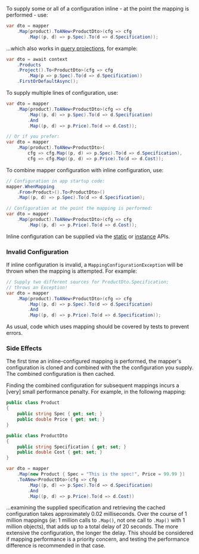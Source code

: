 To supply some or all of a configuration inline - at the point the mapping is performed - use:

```C#
var dto = mapper
    .Map(product).ToANew<ProductDto>(cfg => cfg
        .Map((p, d) => p.Spec).To(d => d.Specification));
```

...which also works in [query projections](Query-Projection), for example:

```C#
var dto = await context
    .Products
    .Project().To<ProductDto>(cfg => cfg
        .Map(p => p.Spec).To(d => d.Specification))
    .FirstOrDefaultAsync();
```

To supply multiple lines of configuration, use:

```C#
var dto = mapper
    .Map(product).ToANew<ProductDto>(cfg => cfg
        .Map((p, d) => p.Spec).To(d => d.Specification)
        .And
        .Map((p, d) => p.Price).To(d => d.Cost));

// Or if you prefer:
var dto = mapper
    .Map(product).ToANew<ProductDto>(
        cfg => cfg.Map((p, d) => p.Spec).To(d => d.Specification),
        cfg => cfg.Map((p, d) => p.Price).To(d => d.Cost));
```

To combine mapper configuration with inline configuration, use:

```C#
// Configuration in app startup code:
mapper.WhenMapping
    .From<Product>().To<ProductDto>()
    .Map((p, d) => p.Spec).To(d => d.Specification);

// Configuration at the point the mapping is performed:
var dto = mapper
    .Map(product).ToANew<ProductDto>(cfg => cfg
        .Map((p, d) => p.Price).To(d => d.Cost));
```

Inline configuration can be supplied via the [static](Static-vs-Instance-Mappers) or [instance](Static-vs-Instance-Mappers) APIs.

### Invalid Configuration

If inline configuration is invalid, a `MappingConfigurationException` will be thrown when the mapping is attempted. For example:

```C#
// Supply two different sources for ProductDto.Specification;
// throws an Exception!
var dto = mapper
    .Map(product).ToANew<ProductDto>(cfg => cfg
        .Map((p, d) => p.Spec).To(d => d.Specification)
        .And
        .Map((p, d) => p.Price).To(d => d.Specification));
````

As usual, code which uses mapping should be covered by tests to prevent errors.

### Side Effects

The first time an inline-configured mapping is performed, the mapper's configuration is cloned and combined with the the configuration you supply. The combined configuration is then cached.

Finding the combined configuration for subsequent mappings incurs a [very] small performance penalty. For example, in the following mapping:

```C#
public class Product
{
    public string Spec { get; set; }
    public double Price { get; set; }
}

public class ProductDto
{
    public string Specification { get; set; }
    public double Cost { get; set; }
}

var dto = mapper
    .Map(new Product { Spec = "This is the spec!", Price = 99.99 })
    .ToANew<ProductDto>(cfg => cfg
        .Map((p, d) => p.Spec).To(d => d.Specification)
        .And
        .Map((p, d) => p.Price).To(d => d.Cost))
```

...examining the supplied specification and retrieving the cached configuration takes approximately 0.02 milliseconds. Over the course of 1 million mappings (*ie*: 1 million calls to `.Map()`, not one call to `.Map()` with 1 million objects), that adds up to a total delay of 20 seconds. The more extensive the configuration, the longer the delay. This should be considered if mapping performance is a priority concern, and testing the performance difference is recommended in that case.